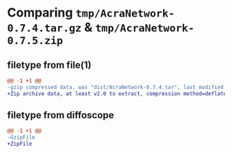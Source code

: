 # Comparing `tmp/AcraNetwork-0.7.4.tar.gz` & `tmp/AcraNetwork-0.7.5.zip`

## filetype from file(1)

```diff
@@ -1 +1 @@
-gzip compressed data, was "dist/AcraNetwork-0.7.4.tar", last modified: Mon Oct 24 19:41:21 2016, max compression
+Zip archive data, at least v2.0 to extract, compression method=deflate
```

## filetype from diffoscope

```diff
@@ -1 +1 @@
-GzipFile
+ZipFile
```

